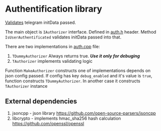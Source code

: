 # Authentification library

[Validates](https://core.telegram.org/bots/webapps#validating-data-received-via-the-mini-app) telegram initData passed. 

The main object is ```IAuthorizer``` interface. Defined in [auth.h](./auth.h) header. Method ```IsUserAuthentificated``` validates initData passed into that.

There are two implementations in [auth.cpp](./auth.cpp) file:
1. ```TDummyAuthorizer``` Always returns true. ***Use it only for debuging***
2. ```TAuthorizer``` implements validating logic

Function ```MakeAuthorizer``` constructs one of implementations depends on json config passed. If config has key ```debug_enabled``` and it's value is ```true```, function constructs ```TDummyAuthorizer```. In another case it constructs ```TAuthorizer``` instance

## External dependencies
1. jsoncpp - json library https://github.com/open-source-parsers/jsoncpp
2. libcrypto - implements hmac_sha256 hash calculation https://github.com/openssl/openssl
